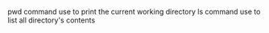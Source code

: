 pwd command use to print the current working directory
ls command use to list all directory's contents

